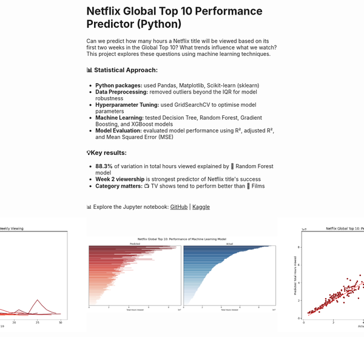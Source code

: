 # Netflix Global Top 10 Performance Predictor (Python)

Can we predict how many hours a Netflix title will be viewed based on its first two weeks in the Global Top 10? What trends influence what we watch? This project explores these questions using machine learning techniques. <br>

### 📊 Statistical Approach:
 -  **Python packages:** used Pandas, Matplotlib, Scikit-learn (sklearn) <br>
 -  **Data Preprocessing:** removed outliers beyond the IQR for model robustness <br>
 -  **Hyperparameter Tuning:** used GridSearchCV to optimise model parameters  <br>
 -  **Machine Learning:** tested Decision Tree, Random Forest, Gradient Boosting, and XGBoost models <br>
 -  **Model Evaluation:** evaluated model performance using R², adjusted R², and Mean Squared Error (MSE) <br>

### 💡Key results:
 - **88.3%** of variation in total hours viewed explained by 🌲 Random Forest model  <br>
 - **Week 2 viewership** is strongest predictor of Netflix title's success <br>
 - **Category matters:** 📺 TV shows tend to perform better than 🍿 Films  <br> <br>


📊 Explore the Jupyter notebook: [GitHub](https://github.com/dpb24/netflix-global-top-10-performance-predictor-ml/blob/main/notebooks/netflix-global-top-10-performance-predictor-ml.ipynb) | [Kaggle](https://www.kaggle.com/code/davidpbriggs/netflix-global-top-10-performance-predictor-ml)  <br>


<div style="display: flex; justify-content: center; align-items: center;">
    <img src="reports/netflix_global_top_10_weekly.png" width="800">
    <img src="reports/ml_model_performance1.png" width="800">
    <img src="reports/ml_model_performance2.png" width="800">
</div>
